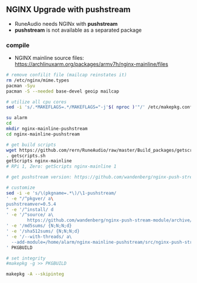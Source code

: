 NGINX Upgrade with pushstream
---
- RuneAudio needs NGINx with **pushstream**
- **pushstream** is not available as a separated package

### compile
- NGINX mainline source files: https://archlinuxarm.org/packages/armv7h/nginx-mainline/files
```sh
# remove confilit file (mailcap reinstates it)
rm /etc/nginx/mime.types
pacman -Syu
pacman -S --needed base-devel geoip mailcap

# utilize all cpu cores
sed -i 's/.*MAKEFLAGS=.*/MAKEFLAGS="-j'$( nproc )'"/' /etc/makepkg.conf

su alarm
cd
mkdir nginx-mainline-pushstream
cd nginx-mainline-pushstream

# get build scripts
wget https://github.com/rern/RuneAudio/raw/master/Build_packages/getscripts.sh
. getscripts.sh
getScripts nginx-mainline
# RPi 1, Zero: getScripts nginx-mainline 1 

# get pushstream version: https://github.com/wandenberg/nginx-push-stream-module/releases

# customize
sed -i -e 's/\(pkgname=.*\)/\1-pushstream/
' -e "/^pkgver/ a\
pushstreamver=0.5.4
" -e '/^install/ d
' -e '/^source/ a\
        https://github.com/wandenberg/nginx-push-stream-module/archive/$pushstreamver.tar.gz
' -e '/md5sums/ {N;N;N;d}
' -e '/sha512sums/ {N;N;N;d}
' -e '/--with-threads/ a\
  --add-module=/home/alarm/nginx-mainline-pushstream/src/nginx-push-stream-module-$pushstreamver
' PKGBUILD

# set integrity
#makepkg -g >> PKGBUILD

makepkg -A --skipinteg
```
